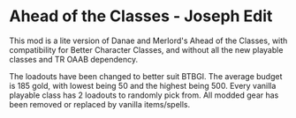 # Ahead of the Classes - Joseph Edit
This mod is a lite version of Danae and Merlord's Ahead of the Classes, with compatibility for Better Character Classes, and without all the new playable classes and TR OAAB dependency. 
  
The loadouts have been changed to better suit BTBGI. The average budget is 185 gold, with lowest being 50 and the highest being 500. Every vanilla playable class has 2 loadouts to randomly pick from. All modded gear has been removed or replaced by vanilla items/spells. 
